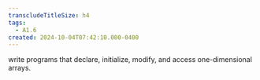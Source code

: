 ```yaml
---
transcludeTitleSize: h4
tags:
  - A1.6
created: 2024-10-04T07:42:10.000-0400
---
```

write programs that declare, initialize, modify, and access one-dimensional arrays.